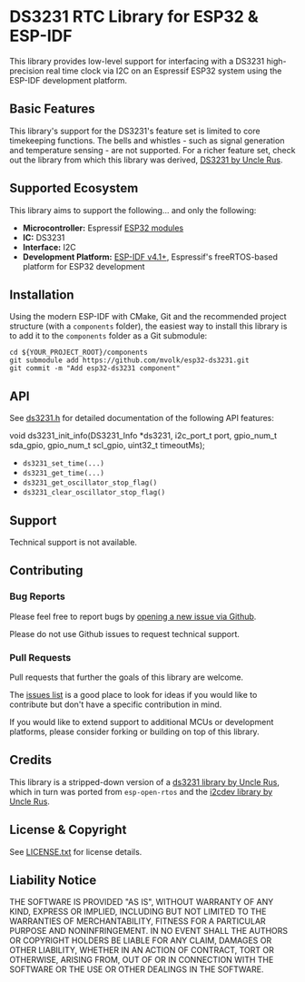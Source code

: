 # DS3231 RTC Library for ESP32 & ESP-IDF

This library provides low-level support for interfacing
with a DS3231 high-precision real time clock via I2C
on an Espressif ESP32 system using the ESP-IDF development
platform.

## Basic Features

This library's support for the DS3231's feature set is limited
to core timekeeping functions. The bells and whistles - such
as signal generation and temperature sensing - are not supported.
For a richer feature set, check out the library from which this
library was derived,
[DS3231 by Uncle Rus](https://github.com/UncleRus/esp-idf-lib/blob/master/components/ds3231).

## Supported Ecosystem

This library aims to support the following... and only the following:

* **Microcontroller:** Espressif [ESP32 modules](https://www.espressif.com/en/products/modules/esp32)
* **IC:** DS3231
* **Interface:** I2C
* **Development Platform:** [ESP-IDF v4.1+](https://docs.espressif.com/projects/esp-idf/en/latest/esp32/index.html),
  Espressif's freeRTOS-based platform for ESP32 development

## Installation

Using the modern ESP-IDF with CMake, Git and the recommended
project structure (with a `components` folder), the easiest way
to install this library is to add it to the `components` folder
as a Git submodule:

```shell
cd ${YOUR_PROJECT_ROOT}/components
git submodule add https://github.com/mvolk/esp32-ds3231.git
git commit -m "Add esp32-ds3231 component"
```

## API

See [ds3231.h](./include/ds3231.h) for detailed documentation of
the following API features:

void ds3231_init_info(DS3231_Info *ds3231, i2c_port_t port, gpio_num_t sda_gpio, gpio_num_t scl_gpio, uint32_t timeoutMs);

* `ds3231_set_time(...)`
* `ds3231_get_time(...)`
* `ds3231_get_oscillator_stop_flag()`
* `ds3231_clear_oscillator_stop_flag()`

## Support

Technical support is not available.

## Contributing

### Bug Reports

Please feel free to report bugs by
[opening a new issue via Github](https://github.com/mvolk/esp32-ds3231/issues/new).

Please do not use Github issues to request technical support.

### Pull Requests

Pull requests that further the goals of this library are welcome.

The [issues list](https://github.com/mvolk/esp32-ds3231/issues) is a
good place to look for ideas if you would like to contribute but don't
have a specific contribution in mind.

If you would like to extend support to additional MCUs or development
platforms, please consider forking or building on top of this library.

## Credits

This library is a stripped-down version of a
[ds3231 library by Uncle Rus](https://github.com/UncleRus/esp-idf-lib/blob/master/components/ds3231),
which in turn was ported from `esp-open-rtos` and the
[i2cdev library by Uncle Rus](https://github.com/UncleRus/esp-idf-lib/blob/master/components/i2cdev).

## License & Copyright

See [LICENSE.txt](./LICENSE.txt) for license details.

## Liability Notice

THE SOFTWARE IS PROVIDED "AS IS", WITHOUT WARRANTY OF ANY KIND, EXPRESS OR IMPLIED, INCLUDING BUT NOT LIMITED
TO THE WARRANTIES OF MERCHANTABILITY, FITNESS FOR A PARTICULAR PURPOSE AND NONINFRINGEMENT. IN NO EVENT SHALL
THE AUTHORS OR COPYRIGHT HOLDERS BE LIABLE FOR ANY CLAIM, DAMAGES OR OTHER LIABILITY, WHETHER IN AN ACTION OF
CONTRACT, TORT OR OTHERWISE, ARISING FROM, OUT OF OR IN CONNECTION WITH THE SOFTWARE OR THE USE OR OTHER
DEALINGS IN THE SOFTWARE.
